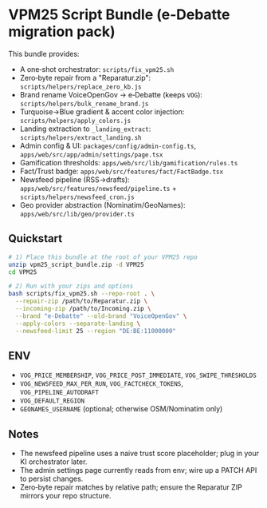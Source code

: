 # VPM25 Script Bundle (e‑Debatte migration pack)

This bundle provides:
- A one‑shot orchestrator: `scripts/fix_vpm25.sh`
- Zero‑byte repair from a "Reparatur.zip": `scripts/helpers/replace_zero_kb.js`
- Brand rename VoiceOpenGov → e‑Debatte (keeps `VOG`): `scripts/helpers/bulk_rename_brand.js`
- Turquoise→Blue gradient & accent color injection: `scripts/helpers/apply_colors.js`
- Landing extraction to `_landing_extract`: `scripts/helpers/extract_landing.sh`
- Admin config & UI: `packages/config/admin-config.ts`, `apps/web/src/app/admin/settings/page.tsx`
- Gamification thresholds: `apps/web/src/lib/gamification/rules.ts`
- Fact/Trust badge: `apps/web/src/features/fact/FactBadge.tsx`
- Newsfeed pipeline (RSS→drafts): `apps/web/src/features/newsfeed/pipeline.ts` + `scripts/helpers/newsfeed_cron.js`
- Geo provider abstraction (Nominatim/GeoNames): `apps/web/src/lib/geo/provider.ts`

## Quickstart
```bash
# 1) Place this bundle at the root of your VPM25 repo
unzip vpm25_script_bundle.zip -d VPM25
cd VPM25

# 2) Run with your zips and options
bash scripts/fix_vpm25.sh --repo-root . \
  --repair-zip /path/to/Reparatur.zip \
  --incoming-zip /path/to/Incoming.zip \
  --brand "e‑Debatte" --old-brand "VoiceOpenGov" \
  --apply-colors --separate-landing \
  --newsfeed-limit 25 --region "DE:BE:11000000"
```

## ENV
- `VOG_PRICE_MEMBERSHIP`, `VOG_PRICE_POST_IMMEDIATE`, `VOG_SWIPE_THRESHOLDS`
- `VOG_NEWSFEED_MAX_PER_RUN`, `VOG_FACTCHECK_TOKENS`, `VOG_PIPELINE_AUTODRAFT`
- `VOG_DEFAULT_REGION`
- `GEONAMES_USERNAME` (optional; otherwise OSM/Nominatim only)

## Notes
- The newsfeed pipeline uses a naive trust score placeholder; plug in your KI orchestrator later.
- The admin settings page currently reads from env; wire up a PATCH API to persist changes.
- Zero‑byte repair matches by relative path; ensure the Reparatur ZIP mirrors your repo structure.
